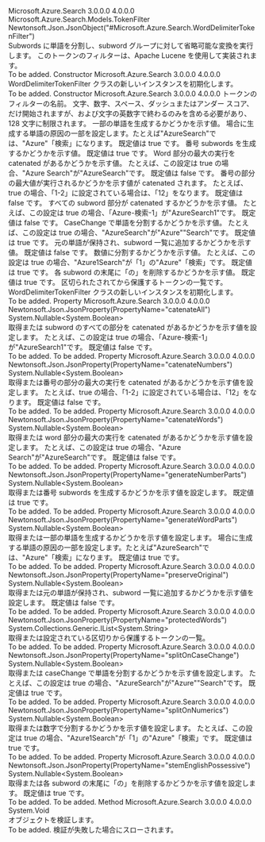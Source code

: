 <Type Name="WordDelimiterTokenFilter" FullName="Microsoft.Azure.Search.Models.WordDelimiterTokenFilter">
  <TypeSignature Language="C#" Value="public class WordDelimiterTokenFilter : Microsoft.Azure.Search.Models.TokenFilter" />
  <TypeSignature Language="ILAsm" Value=".class public auto ansi beforefieldinit WordDelimiterTokenFilter extends Microsoft.Azure.Search.Models.TokenFilter" />
  <TypeSignature Language="DocId" Value="T:Microsoft.Azure.Search.Models.WordDelimiterTokenFilter" />
  <TypeSignature Language="VB.NET" Value="Public Class WordDelimiterTokenFilter&#xA;Inherits TokenFilter" />
  <TypeSignature Language="F#" Value="type WordDelimiterTokenFilter = class&#xA;    inherit TokenFilter" />
  <AssemblyInfo>
    <AssemblyName>Microsoft.Azure.Search</AssemblyName>
    <AssemblyVersion>3.0.0.0</AssemblyVersion>
    <AssemblyVersion>4.0.0.0</AssemblyVersion>
  </AssemblyInfo>
  <Base>
    <BaseTypeName>Microsoft.Azure.Search.Models.TokenFilter</BaseTypeName>
  </Base>
  <Interfaces />
  <Attributes>
    <Attribute>
      <AttributeName>Newtonsoft.Json.JsonObject("#Microsoft.Azure.Search.WordDelimiterTokenFilter")</AttributeName>
    </Attribute>
  </Attributes>
  <Docs>
    <summary>
            Subwords に単語を分割し、subword グループに対して省略可能な変換を実行します。 このトークンのフィルターは、Apache Lucene を使用して実装されます。
            <see href="http://lucene.apache.org/core/4_10_3/analyzers-common/org/apache/lucene/analysis/miscellaneous/WordDelimiterFilter.html" /></summary>
    <remarks>To be added.</remarks>
  </Docs>
  <Members>
    <Member MemberName=".ctor">
      <MemberSignature Language="C#" Value="public WordDelimiterTokenFilter ();" />
      <MemberSignature Language="ILAsm" Value=".method public hidebysig specialname rtspecialname instance void .ctor() cil managed" />
      <MemberSignature Language="DocId" Value="M:Microsoft.Azure.Search.Models.WordDelimiterTokenFilter.#ctor" />
      <MemberSignature Language="VB.NET" Value="Public Sub New ()" />
      <MemberType>Constructor</MemberType>
      <AssemblyInfo>
        <AssemblyName>Microsoft.Azure.Search</AssemblyName>
        <AssemblyVersion>3.0.0.0</AssemblyVersion>
        <AssemblyVersion>4.0.0.0</AssemblyVersion>
      </AssemblyInfo>
      <Parameters />
      <Docs>
        <summary>
            WordDelimiterTokenFilter クラスの新しいインスタンスを初期化します。
            </summary>
        <remarks>To be added.</remarks>
      </Docs>
    </Member>
    <Member MemberName=".ctor">
      <MemberSignature Language="C#" Value="public WordDelimiterTokenFilter (string name, Nullable&lt;bool&gt; generateWordParts = null, Nullable&lt;bool&gt; generateNumberParts = null, Nullable&lt;bool&gt; catenateWords = null, Nullable&lt;bool&gt; catenateNumbers = null, Nullable&lt;bool&gt; catenateAll = null, Nullable&lt;bool&gt; splitOnCaseChange = null, Nullable&lt;bool&gt; preserveOriginal = null, Nullable&lt;bool&gt; splitOnNumerics = null, Nullable&lt;bool&gt; stemEnglishPossessive = null, System.Collections.Generic.IList&lt;string&gt; protectedWords = null);" />
      <MemberSignature Language="ILAsm" Value=".method public hidebysig specialname rtspecialname instance void .ctor(string name, valuetype System.Nullable`1&lt;bool&gt; generateWordParts, valuetype System.Nullable`1&lt;bool&gt; generateNumberParts, valuetype System.Nullable`1&lt;bool&gt; catenateWords, valuetype System.Nullable`1&lt;bool&gt; catenateNumbers, valuetype System.Nullable`1&lt;bool&gt; catenateAll, valuetype System.Nullable`1&lt;bool&gt; splitOnCaseChange, valuetype System.Nullable`1&lt;bool&gt; preserveOriginal, valuetype System.Nullable`1&lt;bool&gt; splitOnNumerics, valuetype System.Nullable`1&lt;bool&gt; stemEnglishPossessive, class System.Collections.Generic.IList`1&lt;string&gt; protectedWords) cil managed" />
      <MemberSignature Language="DocId" Value="M:Microsoft.Azure.Search.Models.WordDelimiterTokenFilter.#ctor(System.String,System.Nullable{System.Boolean},System.Nullable{System.Boolean},System.Nullable{System.Boolean},System.Nullable{System.Boolean},System.Nullable{System.Boolean},System.Nullable{System.Boolean},System.Nullable{System.Boolean},System.Nullable{System.Boolean},System.Nullable{System.Boolean},System.Collections.Generic.IList{System.String})" />
      <MemberSignature Language="VB.NET" Value="Public Sub New (name As String, Optional generateWordParts As Nullable(Of Boolean) = null, Optional generateNumberParts As Nullable(Of Boolean) = null, Optional catenateWords As Nullable(Of Boolean) = null, Optional catenateNumbers As Nullable(Of Boolean) = null, Optional catenateAll As Nullable(Of Boolean) = null, Optional splitOnCaseChange As Nullable(Of Boolean) = null, Optional preserveOriginal As Nullable(Of Boolean) = null, Optional splitOnNumerics As Nullable(Of Boolean) = null, Optional stemEnglishPossessive As Nullable(Of Boolean) = null, Optional protectedWords As IList(Of String) = null)" />
      <MemberSignature Language="F#" Value="new Microsoft.Azure.Search.Models.WordDelimiterTokenFilter : string * Nullable&lt;bool&gt; * Nullable&lt;bool&gt; * Nullable&lt;bool&gt; * Nullable&lt;bool&gt; * Nullable&lt;bool&gt; * Nullable&lt;bool&gt; * Nullable&lt;bool&gt; * Nullable&lt;bool&gt; * Nullable&lt;bool&gt; * System.Collections.Generic.IList&lt;string&gt; -&gt; Microsoft.Azure.Search.Models.WordDelimiterTokenFilter" Usage="new Microsoft.Azure.Search.Models.WordDelimiterTokenFilter (name, generateWordParts, generateNumberParts, catenateWords, catenateNumbers, catenateAll, splitOnCaseChange, preserveOriginal, splitOnNumerics, stemEnglishPossessive, protectedWords)" />
      <MemberType>Constructor</MemberType>
      <AssemblyInfo>
        <AssemblyName>Microsoft.Azure.Search</AssemblyName>
        <AssemblyVersion>3.0.0.0</AssemblyVersion>
        <AssemblyVersion>4.0.0.0</AssemblyVersion>
      </AssemblyInfo>
      <Parameters>
        <Parameter Name="name" Type="System.String" />
        <Parameter Name="generateWordParts" Type="System.Nullable&lt;System.Boolean&gt;" />
        <Parameter Name="generateNumberParts" Type="System.Nullable&lt;System.Boolean&gt;" />
        <Parameter Name="catenateWords" Type="System.Nullable&lt;System.Boolean&gt;" />
        <Parameter Name="catenateNumbers" Type="System.Nullable&lt;System.Boolean&gt;" />
        <Parameter Name="catenateAll" Type="System.Nullable&lt;System.Boolean&gt;" />
        <Parameter Name="splitOnCaseChange" Type="System.Nullable&lt;System.Boolean&gt;" />
        <Parameter Name="preserveOriginal" Type="System.Nullable&lt;System.Boolean&gt;" />
        <Parameter Name="splitOnNumerics" Type="System.Nullable&lt;System.Boolean&gt;" />
        <Parameter Name="stemEnglishPossessive" Type="System.Nullable&lt;System.Boolean&gt;" />
        <Parameter Name="protectedWords" Type="System.Collections.Generic.IList&lt;System.String&gt;" />
      </Parameters>
      <Docs>
        <param name="name">トークンのフィルターの名前。 文字、数字、スペース、ダッシュまたはアンダー スコア、だけ開始されますが、および文字の英数字で終わるのみを含める必要があり、128 文字に制限されます。</param>
        <param name="generateWordParts">一部の単語を生成するかどうかを示す値。 場合に生成する単語の原因の一部を設定します。たとえば"AzureSearch"では、"Azure"「検索」になります。 既定値は true です。</param>
        <param name="generateNumberParts">番号 subwords を生成するかどうかを示す値。 既定値は true です。</param>
        <param name="catenateWords">Word 部分の最大の実行を catenated があるかどうかを示す値。 たとえば、この設定は true の場合、"Azure Search"が"AzureSearch"です。 既定値は false です。</param>
        <param name="catenateNumbers">番号の部分の最大値が実行されるかどうかを示す値が catenated されます。 たとえば、true の場合、「1-2」に設定されている場合は、「12」をなります。 既定値は false です。</param>
        <param name="catenateAll">すべての subword 部分が catenated するかどうかを示す値。 たとえば、この設定は true の場合、「Azure-検索-1」が"AzureSearch1"です。 既定値は false です。</param>
        <param name="splitOnCaseChange">CaseChange で単語を分割するかどうかを示す値。 たとえば、この設定は true の場合、"AzureSearch"が"Azure""Search"です。 既定値は true です。</param>
        <param name="preserveOriginal">元の単語が保持され、subword 一覧に追加するかどうかを示す値。 既定値は false です。</param>
        <param name="splitOnNumerics">数値に分割するかどうかを示す値。 たとえば、この設定は true の場合、"Azure1Search"が「1」の"Azure"「検索」です。 既定値は true です。</param>
        <param name="stemEnglishPossessive">各 subword の末尾に「の」を削除するかどうかを示す値。 既定値は true です。</param>
        <param name="protectedWords">区切られたされてから保護するトークンの一覧です。</param>
        <summary>
            WordDelimiterTokenFilter クラスの新しいインスタンスを初期化します。
            </summary>
        <remarks>To be added.</remarks>
      </Docs>
    </Member>
    <Member MemberName="CatenateAll">
      <MemberSignature Language="C#" Value="public Nullable&lt;bool&gt; CatenateAll { get; set; }" />
      <MemberSignature Language="ILAsm" Value=".property instance valuetype System.Nullable`1&lt;bool&gt; CatenateAll" />
      <MemberSignature Language="DocId" Value="P:Microsoft.Azure.Search.Models.WordDelimiterTokenFilter.CatenateAll" />
      <MemberSignature Language="VB.NET" Value="Public Property CatenateAll As Nullable(Of Boolean)" />
      <MemberSignature Language="F#" Value="member this.CatenateAll : Nullable&lt;bool&gt; with get, set" Usage="Microsoft.Azure.Search.Models.WordDelimiterTokenFilter.CatenateAll" />
      <MemberType>Property</MemberType>
      <AssemblyInfo>
        <AssemblyName>Microsoft.Azure.Search</AssemblyName>
        <AssemblyVersion>3.0.0.0</AssemblyVersion>
        <AssemblyVersion>4.0.0.0</AssemblyVersion>
      </AssemblyInfo>
      <Attributes>
        <Attribute>
          <AttributeName>Newtonsoft.Json.JsonProperty(PropertyName="catenateAll")</AttributeName>
        </Attribute>
      </Attributes>
      <ReturnValue>
        <ReturnType>System.Nullable&lt;System.Boolean&gt;</ReturnType>
      </ReturnValue>
      <Docs>
        <summary>
            取得または subword のすべての部分を catenated があるかどうかを示す値を設定します。 たとえば、この設定は true の場合、「Azure-検索-1」が"AzureSearch1"です。 既定値は false です。
            </summary>
        <value>To be added.</value>
        <remarks>To be added.</remarks>
      </Docs>
    </Member>
    <Member MemberName="CatenateNumbers">
      <MemberSignature Language="C#" Value="public Nullable&lt;bool&gt; CatenateNumbers { get; set; }" />
      <MemberSignature Language="ILAsm" Value=".property instance valuetype System.Nullable`1&lt;bool&gt; CatenateNumbers" />
      <MemberSignature Language="DocId" Value="P:Microsoft.Azure.Search.Models.WordDelimiterTokenFilter.CatenateNumbers" />
      <MemberSignature Language="VB.NET" Value="Public Property CatenateNumbers As Nullable(Of Boolean)" />
      <MemberSignature Language="F#" Value="member this.CatenateNumbers : Nullable&lt;bool&gt; with get, set" Usage="Microsoft.Azure.Search.Models.WordDelimiterTokenFilter.CatenateNumbers" />
      <MemberType>Property</MemberType>
      <AssemblyInfo>
        <AssemblyName>Microsoft.Azure.Search</AssemblyName>
        <AssemblyVersion>3.0.0.0</AssemblyVersion>
        <AssemblyVersion>4.0.0.0</AssemblyVersion>
      </AssemblyInfo>
      <Attributes>
        <Attribute>
          <AttributeName>Newtonsoft.Json.JsonProperty(PropertyName="catenateNumbers")</AttributeName>
        </Attribute>
      </Attributes>
      <ReturnValue>
        <ReturnType>System.Nullable&lt;System.Boolean&gt;</ReturnType>
      </ReturnValue>
      <Docs>
        <summary>
            取得または番号の部分の最大の実行を catenated があるかどうかを示す値を設定します。 たとえば、true の場合、「1-2」に設定されている場合は、「12」をなります。 既定値は false です。
            </summary>
        <value>To be added.</value>
        <remarks>To be added.</remarks>
      </Docs>
    </Member>
    <Member MemberName="CatenateWords">
      <MemberSignature Language="C#" Value="public Nullable&lt;bool&gt; CatenateWords { get; set; }" />
      <MemberSignature Language="ILAsm" Value=".property instance valuetype System.Nullable`1&lt;bool&gt; CatenateWords" />
      <MemberSignature Language="DocId" Value="P:Microsoft.Azure.Search.Models.WordDelimiterTokenFilter.CatenateWords" />
      <MemberSignature Language="VB.NET" Value="Public Property CatenateWords As Nullable(Of Boolean)" />
      <MemberSignature Language="F#" Value="member this.CatenateWords : Nullable&lt;bool&gt; with get, set" Usage="Microsoft.Azure.Search.Models.WordDelimiterTokenFilter.CatenateWords" />
      <MemberType>Property</MemberType>
      <AssemblyInfo>
        <AssemblyName>Microsoft.Azure.Search</AssemblyName>
        <AssemblyVersion>3.0.0.0</AssemblyVersion>
        <AssemblyVersion>4.0.0.0</AssemblyVersion>
      </AssemblyInfo>
      <Attributes>
        <Attribute>
          <AttributeName>Newtonsoft.Json.JsonProperty(PropertyName="catenateWords")</AttributeName>
        </Attribute>
      </Attributes>
      <ReturnValue>
        <ReturnType>System.Nullable&lt;System.Boolean&gt;</ReturnType>
      </ReturnValue>
      <Docs>
        <summary>
            取得または word 部分の最大の実行を catenated があるかどうかを示す値を設定します。 たとえば、この設定は true の場合、"Azure Search"が"AzureSearch"です。 既定値は false です。
            </summary>
        <value>To be added.</value>
        <remarks>To be added.</remarks>
      </Docs>
    </Member>
    <Member MemberName="GenerateNumberParts">
      <MemberSignature Language="C#" Value="public Nullable&lt;bool&gt; GenerateNumberParts { get; set; }" />
      <MemberSignature Language="ILAsm" Value=".property instance valuetype System.Nullable`1&lt;bool&gt; GenerateNumberParts" />
      <MemberSignature Language="DocId" Value="P:Microsoft.Azure.Search.Models.WordDelimiterTokenFilter.GenerateNumberParts" />
      <MemberSignature Language="VB.NET" Value="Public Property GenerateNumberParts As Nullable(Of Boolean)" />
      <MemberSignature Language="F#" Value="member this.GenerateNumberParts : Nullable&lt;bool&gt; with get, set" Usage="Microsoft.Azure.Search.Models.WordDelimiterTokenFilter.GenerateNumberParts" />
      <MemberType>Property</MemberType>
      <AssemblyInfo>
        <AssemblyName>Microsoft.Azure.Search</AssemblyName>
        <AssemblyVersion>3.0.0.0</AssemblyVersion>
        <AssemblyVersion>4.0.0.0</AssemblyVersion>
      </AssemblyInfo>
      <Attributes>
        <Attribute>
          <AttributeName>Newtonsoft.Json.JsonProperty(PropertyName="generateNumberParts")</AttributeName>
        </Attribute>
      </Attributes>
      <ReturnValue>
        <ReturnType>System.Nullable&lt;System.Boolean&gt;</ReturnType>
      </ReturnValue>
      <Docs>
        <summary>
            取得または番号 subwords を生成するかどうかを示す値を設定します。 既定値は true です。
            </summary>
        <value>To be added.</value>
        <remarks>To be added.</remarks>
      </Docs>
    </Member>
    <Member MemberName="GenerateWordParts">
      <MemberSignature Language="C#" Value="public Nullable&lt;bool&gt; GenerateWordParts { get; set; }" />
      <MemberSignature Language="ILAsm" Value=".property instance valuetype System.Nullable`1&lt;bool&gt; GenerateWordParts" />
      <MemberSignature Language="DocId" Value="P:Microsoft.Azure.Search.Models.WordDelimiterTokenFilter.GenerateWordParts" />
      <MemberSignature Language="VB.NET" Value="Public Property GenerateWordParts As Nullable(Of Boolean)" />
      <MemberSignature Language="F#" Value="member this.GenerateWordParts : Nullable&lt;bool&gt; with get, set" Usage="Microsoft.Azure.Search.Models.WordDelimiterTokenFilter.GenerateWordParts" />
      <MemberType>Property</MemberType>
      <AssemblyInfo>
        <AssemblyName>Microsoft.Azure.Search</AssemblyName>
        <AssemblyVersion>3.0.0.0</AssemblyVersion>
        <AssemblyVersion>4.0.0.0</AssemblyVersion>
      </AssemblyInfo>
      <Attributes>
        <Attribute>
          <AttributeName>Newtonsoft.Json.JsonProperty(PropertyName="generateWordParts")</AttributeName>
        </Attribute>
      </Attributes>
      <ReturnValue>
        <ReturnType>System.Nullable&lt;System.Boolean&gt;</ReturnType>
      </ReturnValue>
      <Docs>
        <summary>
            取得または一部の単語を生成するかどうかを示す値を設定します。 場合に生成する単語の原因の一部を設定します。たとえば"AzureSearch"では、"Azure"「検索」になります。 既定値は true です。
            </summary>
        <value>To be added.</value>
        <remarks>To be added.</remarks>
      </Docs>
    </Member>
    <Member MemberName="PreserveOriginal">
      <MemberSignature Language="C#" Value="public Nullable&lt;bool&gt; PreserveOriginal { get; set; }" />
      <MemberSignature Language="ILAsm" Value=".property instance valuetype System.Nullable`1&lt;bool&gt; PreserveOriginal" />
      <MemberSignature Language="DocId" Value="P:Microsoft.Azure.Search.Models.WordDelimiterTokenFilter.PreserveOriginal" />
      <MemberSignature Language="VB.NET" Value="Public Property PreserveOriginal As Nullable(Of Boolean)" />
      <MemberSignature Language="F#" Value="member this.PreserveOriginal : Nullable&lt;bool&gt; with get, set" Usage="Microsoft.Azure.Search.Models.WordDelimiterTokenFilter.PreserveOriginal" />
      <MemberType>Property</MemberType>
      <AssemblyInfo>
        <AssemblyName>Microsoft.Azure.Search</AssemblyName>
        <AssemblyVersion>3.0.0.0</AssemblyVersion>
        <AssemblyVersion>4.0.0.0</AssemblyVersion>
      </AssemblyInfo>
      <Attributes>
        <Attribute>
          <AttributeName>Newtonsoft.Json.JsonProperty(PropertyName="preserveOriginal")</AttributeName>
        </Attribute>
      </Attributes>
      <ReturnValue>
        <ReturnType>System.Nullable&lt;System.Boolean&gt;</ReturnType>
      </ReturnValue>
      <Docs>
        <summary>
            取得または元の単語が保持され、subword 一覧に追加するかどうかを示す値を設定します。 既定値は false です。
            </summary>
        <value>To be added.</value>
        <remarks>To be added.</remarks>
      </Docs>
    </Member>
    <Member MemberName="ProtectedWords">
      <MemberSignature Language="C#" Value="public System.Collections.Generic.IList&lt;string&gt; ProtectedWords { get; set; }" />
      <MemberSignature Language="ILAsm" Value=".property instance class System.Collections.Generic.IList`1&lt;string&gt; ProtectedWords" />
      <MemberSignature Language="DocId" Value="P:Microsoft.Azure.Search.Models.WordDelimiterTokenFilter.ProtectedWords" />
      <MemberSignature Language="VB.NET" Value="Public Property ProtectedWords As IList(Of String)" />
      <MemberSignature Language="F#" Value="member this.ProtectedWords : System.Collections.Generic.IList&lt;string&gt; with get, set" Usage="Microsoft.Azure.Search.Models.WordDelimiterTokenFilter.ProtectedWords" />
      <MemberType>Property</MemberType>
      <AssemblyInfo>
        <AssemblyName>Microsoft.Azure.Search</AssemblyName>
        <AssemblyVersion>3.0.0.0</AssemblyVersion>
        <AssemblyVersion>4.0.0.0</AssemblyVersion>
      </AssemblyInfo>
      <Attributes>
        <Attribute>
          <AttributeName>Newtonsoft.Json.JsonProperty(PropertyName="protectedWords")</AttributeName>
        </Attribute>
      </Attributes>
      <ReturnValue>
        <ReturnType>System.Collections.Generic.IList&lt;System.String&gt;</ReturnType>
      </ReturnValue>
      <Docs>
        <summary>
            取得または設定されている区切りから保護するトークンの一覧。
            </summary>
        <value>To be added.</value>
        <remarks>To be added.</remarks>
      </Docs>
    </Member>
    <Member MemberName="SplitOnCaseChange">
      <MemberSignature Language="C#" Value="public Nullable&lt;bool&gt; SplitOnCaseChange { get; set; }" />
      <MemberSignature Language="ILAsm" Value=".property instance valuetype System.Nullable`1&lt;bool&gt; SplitOnCaseChange" />
      <MemberSignature Language="DocId" Value="P:Microsoft.Azure.Search.Models.WordDelimiterTokenFilter.SplitOnCaseChange" />
      <MemberSignature Language="VB.NET" Value="Public Property SplitOnCaseChange As Nullable(Of Boolean)" />
      <MemberSignature Language="F#" Value="member this.SplitOnCaseChange : Nullable&lt;bool&gt; with get, set" Usage="Microsoft.Azure.Search.Models.WordDelimiterTokenFilter.SplitOnCaseChange" />
      <MemberType>Property</MemberType>
      <AssemblyInfo>
        <AssemblyName>Microsoft.Azure.Search</AssemblyName>
        <AssemblyVersion>3.0.0.0</AssemblyVersion>
        <AssemblyVersion>4.0.0.0</AssemblyVersion>
      </AssemblyInfo>
      <Attributes>
        <Attribute>
          <AttributeName>Newtonsoft.Json.JsonProperty(PropertyName="splitOnCaseChange")</AttributeName>
        </Attribute>
      </Attributes>
      <ReturnValue>
        <ReturnType>System.Nullable&lt;System.Boolean&gt;</ReturnType>
      </ReturnValue>
      <Docs>
        <summary>
            取得または caseChange で単語を分割するかどうかを示す値を設定します。 たとえば、この設定は true の場合、"AzureSearch"が"Azure""Search"です。 既定値は true です。
            </summary>
        <value>To be added.</value>
        <remarks>To be added.</remarks>
      </Docs>
    </Member>
    <Member MemberName="SplitOnNumerics">
      <MemberSignature Language="C#" Value="public Nullable&lt;bool&gt; SplitOnNumerics { get; set; }" />
      <MemberSignature Language="ILAsm" Value=".property instance valuetype System.Nullable`1&lt;bool&gt; SplitOnNumerics" />
      <MemberSignature Language="DocId" Value="P:Microsoft.Azure.Search.Models.WordDelimiterTokenFilter.SplitOnNumerics" />
      <MemberSignature Language="VB.NET" Value="Public Property SplitOnNumerics As Nullable(Of Boolean)" />
      <MemberSignature Language="F#" Value="member this.SplitOnNumerics : Nullable&lt;bool&gt; with get, set" Usage="Microsoft.Azure.Search.Models.WordDelimiterTokenFilter.SplitOnNumerics" />
      <MemberType>Property</MemberType>
      <AssemblyInfo>
        <AssemblyName>Microsoft.Azure.Search</AssemblyName>
        <AssemblyVersion>3.0.0.0</AssemblyVersion>
        <AssemblyVersion>4.0.0.0</AssemblyVersion>
      </AssemblyInfo>
      <Attributes>
        <Attribute>
          <AttributeName>Newtonsoft.Json.JsonProperty(PropertyName="splitOnNumerics")</AttributeName>
        </Attribute>
      </Attributes>
      <ReturnValue>
        <ReturnType>System.Nullable&lt;System.Boolean&gt;</ReturnType>
      </ReturnValue>
      <Docs>
        <summary>
            取得または数字で分割するかどうかを示す値を設定します。 たとえば、この設定は true の場合、"Azure1Search"が「1」の"Azure"「検索」です。 既定値は true です。
            </summary>
        <value>To be added.</value>
        <remarks>To be added.</remarks>
      </Docs>
    </Member>
    <Member MemberName="StemEnglishPossessive">
      <MemberSignature Language="C#" Value="public Nullable&lt;bool&gt; StemEnglishPossessive { get; set; }" />
      <MemberSignature Language="ILAsm" Value=".property instance valuetype System.Nullable`1&lt;bool&gt; StemEnglishPossessive" />
      <MemberSignature Language="DocId" Value="P:Microsoft.Azure.Search.Models.WordDelimiterTokenFilter.StemEnglishPossessive" />
      <MemberSignature Language="VB.NET" Value="Public Property StemEnglishPossessive As Nullable(Of Boolean)" />
      <MemberSignature Language="F#" Value="member this.StemEnglishPossessive : Nullable&lt;bool&gt; with get, set" Usage="Microsoft.Azure.Search.Models.WordDelimiterTokenFilter.StemEnglishPossessive" />
      <MemberType>Property</MemberType>
      <AssemblyInfo>
        <AssemblyName>Microsoft.Azure.Search</AssemblyName>
        <AssemblyVersion>3.0.0.0</AssemblyVersion>
        <AssemblyVersion>4.0.0.0</AssemblyVersion>
      </AssemblyInfo>
      <Attributes>
        <Attribute>
          <AttributeName>Newtonsoft.Json.JsonProperty(PropertyName="stemEnglishPossessive")</AttributeName>
        </Attribute>
      </Attributes>
      <ReturnValue>
        <ReturnType>System.Nullable&lt;System.Boolean&gt;</ReturnType>
      </ReturnValue>
      <Docs>
        <summary>
            取得または各 subword の末尾に「の」を削除するかどうかを示す値を設定します。 既定値は true です。
            </summary>
        <value>To be added.</value>
        <remarks>To be added.</remarks>
      </Docs>
    </Member>
    <Member MemberName="Validate">
      <MemberSignature Language="C#" Value="public override void Validate ();" />
      <MemberSignature Language="ILAsm" Value=".method public hidebysig virtual instance void Validate() cil managed" />
      <MemberSignature Language="DocId" Value="M:Microsoft.Azure.Search.Models.WordDelimiterTokenFilter.Validate" />
      <MemberSignature Language="VB.NET" Value="Public Overrides Sub Validate ()" />
      <MemberSignature Language="F#" Value="override this.Validate : unit -&gt; unit" Usage="wordDelimiterTokenFilter.Validate " />
      <MemberType>Method</MemberType>
      <AssemblyInfo>
        <AssemblyName>Microsoft.Azure.Search</AssemblyName>
        <AssemblyVersion>3.0.0.0</AssemblyVersion>
        <AssemblyVersion>4.0.0.0</AssemblyVersion>
      </AssemblyInfo>
      <ReturnValue>
        <ReturnType>System.Void</ReturnType>
      </ReturnValue>
      <Parameters />
      <Docs>
        <summary>
            オブジェクトを検証します。
            </summary>
        <remarks>To be added.</remarks>
        <exception cref="T:Microsoft.Rest.ValidationException">
            検証が失敗した場合にスローされます。
            </exception>
      </Docs>
    </Member>
  </Members>
</Type>